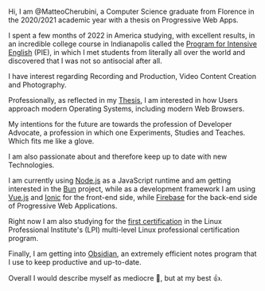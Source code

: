 Hi, I am @MatteoCherubini, a Computer Science graduate from Florence in the 2020/2021 academic year with a thesis on Progressive Web Apps.

I spent a few months of 2022 in America studying, with excellent results, in an incredible college course in Indianapolis called the [Program for Intensive English](https://liberalarts.iupui.edu/programs/inpie/our-program/study-english-at-pie/) (PIE), in which I met students from literally all over the world and discovered that I was not so antisocial after all.

I have interest regarding Recording and Production, Video Content Creation and Photography.

Professionally, as reflected in my [Thesis](https://github.com/MatteoCherubini/text-editor-pwa/blob/master/presentazioneCherubini4.pdf), I am interested in how Users approach modern Operating Systems, including modern Web Browsers.

My intentions for the future are towards the profession of Developer Advocate, a profession in which one Experiments, Studies and Teaches. Which fits me like a glove.

I am also passionate about and therefore keep up to date with new Technologies.

I am currently using [Node.js](https://nodejs.org/en/about/) as a JavaScript runtime and am getting interested in the [Bun](https://bun.sh/) project, while as a development framework I am using [Vue.js](https://www.youtube.com/watch?v=OrxmtDw4pVI&ab_channel=Honeypot) and [Ionic](https://ionicframework.com/) for the front-end side, while [Firebase](https://firebase.google.com/use-cases) for the back-end side of Progressive Web Applications.

Right now I am also studying for the [first certification](https://www.lpi.org/our-certifications/lpic-1-overview) in the Linux Professional Institute's (LPI) multi-level Linux professional certification program.

Finally, I am getting into [Obsidian](https://obsidian.md/), an extremely efficient notes program that I use to keep productive and up-to-date.

Overall I would describe myself as mediocre 👀, but at my best 👍.
